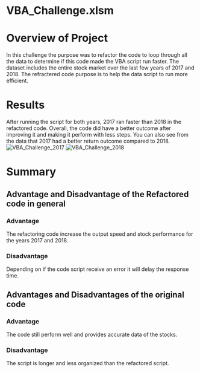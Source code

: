 # VBA_Challenge.xlsm
# Overview of Project
In this challenge the purpose was to refactor the code to loop through all the data to determine if this code made the VBA script run faster. The dataset includes the entire stock market over the last few years of 2017 and 2018. The refractered code purpose is to help the data script to run more efficient.
# Results
After running the script for both years, 2017 ran faster than 2018 in the refactored code. Overall, the code did have a better outcome after improving it and making it perform with less steps. You can also see from the data that 2017 had a better return outcome compared to 2018.
![VBA_Challenge_2017](https://user-images.githubusercontent.com/101304672/161394764-23d3ec68-fc2f-4bb9-a35b-912a5786acb7.png)
![VBA_Challenge_2018](https://user-images.githubusercontent.com/101304672/161394777-87d96b30-f126-46d7-a2da-89f3ddd3325f.png)
# Summary
## Advantage and Disadvantage of the Refactored code in general
### Advantage
The refactoring code increase the output speed and stock performance for the years 2017 and 2018.
### Disadvantage
Depending on if the code script receive an error it will delay the response time.
##  Advantages and Disadvantages of the original code
### Advantage 
The code still perform well and provides accurate data of the stocks.
### Disadvantage
The script is longer and less organized than the refactored script.
